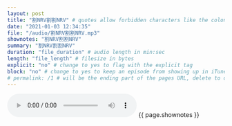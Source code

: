 ```yaml
---
layout: post
title: "割NRV割割NRV" # quotes allow forbidden characters like the colon
date: "2021-01-03 12:34:35"
file: "/audio/割NRV割割NRV.mp3"
shownotes: "割NRV割割NRV"
summary: "割NRV割割NRV"
duration: "file_duration" # audio length in min:sec
length: "file_length" # filesize in bytes
explicit: "no" # change to yes to flag with the explicit tag
block: "no" # change to yes to keep an episode from showing up in iTunes
# permalink: /1 # will be the ending part of the pages URL, delete to default to the title
---
```


<audio controls>
<source src="{{site.url}}{{site.baseurl}}{{ page.file }}" type="audio/x-mp3">
Your browser does not support the audio element.
</audio>
{{ page.shownotes }}
